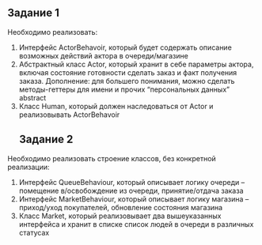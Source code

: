 ## Задание 1

Необходимо реализовать:
1. Интерфейс ActorBehavoir, который будет содержать описание возможных действий актора в очереди/магазине
2. Абстрактный класс Actor, который хранит в себе параметры актора, включая состояние готовности сделать заказ и факт получения заказа. Дополнение: для большего понимания, можно сделать методы-геттеры для имени и прочих “персональных данных” abstract
3. Класс Human, который должен наследоваться от Actor и реализовывать ActorBehavoir
   ## Задание 2
Необходимо реализовать строение классов, без конкретной реализации:
1. Интерфейс QueueBehaviour, который описывает логику очереди – помещение в/освобождение из очереди, принятие/отдача заказа
2. Интерфейс MarketBehaviour, который описывает логику магазина – приход/уход покупателей, обновление состояния магазина
3. Класс Market, который реализовывает два вышеуказанных интерфейса и хранит в списке список людей в очереди в различных статусах